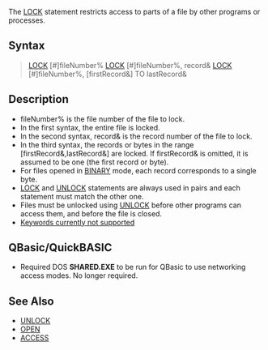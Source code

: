 The [LOCK](LOCK) statement restricts access to parts of a file by other programs or processes.


## Syntax

> [LOCK](LOCK) [#]fileNumber%
> [LOCK](LOCK) [#]fileNumber%, record&
> [LOCK](LOCK) [#]fileNumber%, [firstRecord&] TO lastRecord&


## Description

* fileNumber% is the file number of the file to lock.
* In the first syntax, the entire file is locked.
* In the second syntax, record& is the record number of the file to lock.
* In the third syntax, the records or bytes in the range [firstRecord&,lastRecord&] are locked. If firstRecord& is omitted, it is assumed to be one (the first record or byte).
* For files opened in [BINARY](BINARY) mode, each record corresponds to a single byte.
* [LOCK](LOCK) and [UNLOCK](UNLOCK) statements are always used in pairs and each statement must match the other one.
* Files must be unlocked using [UNLOCK](UNLOCK) before other programs can access them, and before the file is closed.
* [Keywords currently not supported](Keywords_currently_not_supported_by_QB64)


## QBasic/QuickBASIC

* Required DOS **SHARED.EXE** to be run for QBasic to use networking access modes. No longer required.


## See Also

* [UNLOCK](UNLOCK)
* [OPEN](OPEN)
* [ACCESS](ACCESS)




